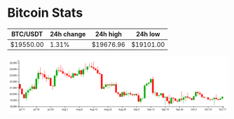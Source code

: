 # Bitcoin Stats

BTC/USDT|24h change|24h high|24h low|
|---|---|---|---|
|$19550.00|1.31%|$19676.96|$19101.00|

<img src="./chart.svg">
